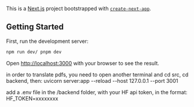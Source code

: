 This is a [Next.js](https://nextjs.org) project bootstrapped with [`create-next-app`](https://github.com/vercel/next.js/tree/canary/packages/create-next-app).

## Getting Started

First, run the development server:

```bash
npm run dev/ pnpm dev
```

Open [http://localhost:3000](http://localhost:3000) with your browser to see the result.

in order to translate pdfs, you need to open another terminal and cd src, cd backend, then: uvicorn server:app --reload --host 127.0.0.1 --port 3001

add a .env file in the /backend folder, with your HF api token, in the format: HF_TOKEN=xxxxxxxx